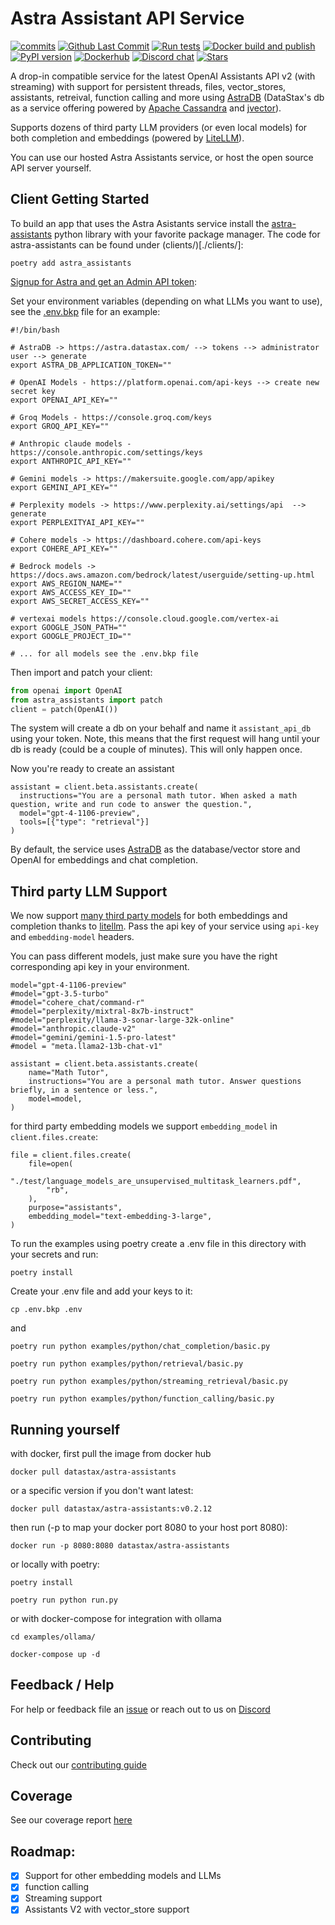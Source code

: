 # Astra Assistant API Service
[![commits](https://img.shields.io/github/commit-activity/m/datastax/astra-assistants-api)](https://github.com/datastax/astra-assistants-api/commits/main)
[![Github Last Commit](https://img.shields.io/github/last-commit/datastax/astra-assistants-api)](https://github.com/datastax/astra-assistants-api/commits/main)
[![Run tests](https://github.com/datastax/astra-assistants-api/actions/workflows/run-tests.yml/badge.svg?branch=main)](https://github.com/datastax/astra-assistants-api/actions/workflows/run-tests.yml)
[![Docker build and publish](https://github.com/datastax/astra-assistants-api/actions/workflows/docker.yml/badge.svg)](https://github.com/datastax/astra-assistants-api/actions/workflows/docker.yml)
[![PyPI version](https://badge.fury.io/py/astra-assistants.svg)](https://badge.fury.io/py/astra-assistants)
[![Dockerhub](https://img.shields.io/static/v1?label=Pull%20from&message=DockerHub&color=blue&logo=Docker&style=flat-square)](https://hub.docker.com/r/datastax/astra-assistants)
[![Discord chat](https://img.shields.io/static/v1?label=Chat%20on&message=Discord&color=blue&logo=Discord&style=flat-square)](https://discord.gg/MEFVXUvsuy)
[![Stars](https://img.shields.io/github/stars/datastax/astra-assistants-api?style=social)](https://github.com/datastax/astra-assistants-api/stargazers)

A drop-in compatible service for the latest OpenAI Assistants API v2 (with streaming) with support for persistent threads, files, vector_stores, assistants, retreival, function calling and more using [AstraDB](https://astra.datastax.com) (DataStax's db as a service offering powered by [Apache Cassandra](https://cassandra.apache.org/_/index.html) and [jvector](https://github.com/jbellis/jvector)).

Supports dozens of third party LLM providers (or even local models) for both completion and embeddings (powered by [LiteLLM](https://github.com/BerriAI/litellm)). 

You can use our hosted Astra Assistants service, or host the open source API server yourself.

## Client Getting Started

To build an app that uses the Astra Asistants service install the [astra-assistants](https://pypi.org/project/astra-assistants/) python library with your favorite package manager. The code for astra-assistants can be found under (clients/)[./clients/]:

```
poetry add astra_assistants
```

[Signup for Astra and get an Admin API token](https://astra.datastax.com/signup):

Set your environment variables (depending on what LLMs you want to use), see the [.env.bkp](./.env.bkp) file for an example:

```
#!/bin/bash

# AstraDB -> https://astra.datastax.com/ --> tokens --> administrator user --> generate
export ASTRA_DB_APPLICATION_TOKEN=""

# OpenAI Models - https://platform.openai.com/api-keys --> create new secret key
export OPENAI_API_KEY=""

# Groq Models - https://console.groq.com/keys
export GROQ_API_KEY=""

# Anthropic claude models - https://console.anthropic.com/settings/keys
export ANTHROPIC_API_KEY=""

# Gemini models -> https://makersuite.google.com/app/apikey
export GEMINI_API_KEY=""

# Perplexity models -> https://www.perplexity.ai/settings/api  --> generate
export PERPLEXITYAI_API_KEY=""

# Cohere models -> https://dashboard.cohere.com/api-keys
export COHERE_API_KEY=""

# Bedrock models -> https://docs.aws.amazon.com/bedrock/latest/userguide/setting-up.html
export AWS_REGION_NAME=""
export AWS_ACCESS_KEY_ID=""
export AWS_SECRET_ACCESS_KEY=""

# vertexai models https://console.cloud.google.com/vertex-ai
export GOOGLE_JSON_PATH=""
export GOOGLE_PROJECT_ID=""

# ... for all models see the .env.bkp file
```

Then import and patch your client:

```python
from openai import OpenAI
from astra_assistants import patch
client = patch(OpenAI())
```
The system will create a db on your behalf and name it `assistant_api_db` using your token. Note, this means that the first request will hang until your db is ready (could be a couple of minutes). This will only happen once.

Now you're ready to create an assistant

```
assistant = client.beta.assistants.create(
  instructions="You are a personal math tutor. When asked a math question, write and run code to answer the question.",
  model="gpt-4-1106-preview",
  tools=[{"type": "retrieval"}]
)
```

By default, the service uses [AstraDB](https://astra.datastax.com/signup) as the database/vector store and OpenAI for embeddings and chat completion.


## Third party LLM Support

We now support [many third party models](https://docs.litellm.ai/docs/providers) for both embeddings and completion thanks to [litellm](https://github.com/BerriAI/litellm). Pass the api key of your service using `api-key` and `embedding-model` headers.

You can pass different models, just make sure you have the right corresponding api key in your environment.

```
model="gpt-4-1106-preview"
#model="gpt-3.5-turbo"
#model="cohere_chat/command-r"
#model="perplexity/mixtral-8x7b-instruct"
#model="perplexity/llama-3-sonar-large-32k-online"
#model="anthropic.claude-v2"
#model="gemini/gemini-1.5-pro-latest"
#model = "meta.llama2-13b-chat-v1"

assistant = client.beta.assistants.create(
    name="Math Tutor",
    instructions="You are a personal math tutor. Answer questions briefly, in a sentence or less.",
    model=model,
)
```

for third party embedding models we support `embedding_model` in `client.files.create`:
```
file = client.files.create(
    file=open(
        "./test/language_models_are_unsupervised_multitask_learners.pdf",
        "rb",
    ),
    purpose="assistants",
    embedding_model="text-embedding-3-large",
)
```

To run the examples using poetry create a .env file in this directory with your secrets and run:

    poetry install

Create your .env file and add your keys to it:

    cp .env.bkp .env

and 

    poetry run python examples/python/chat_completion/basic.py

    poetry run python examples/python/retrieval/basic.py

    poetry run python examples/python/streaming_retrieval/basic.py

    poetry run python examples/python/function_calling/basic.py


## Running yourself

with docker, first pull the image from docker hub

    docker pull datastax/astra-assistants

or a specific version if you don't want latest:

    docker pull datastax/astra-assistants:v0.2.12

then run (-p to map your docker port 8080 to your host port 8080):

    docker run -p 8080:8080 datastax/astra-assistants

or locally with poetry:

    poetry install

    poetry run python run.py

or with docker-compose for integration with ollama

    cd examples/ollama/

    docker-compose up -d




## Feedback / Help
For help or feedback file an [issue](https://github.com/datastax/astra-assistants-api/issues) or reach out to us on [Discord](https://discord.gg/j6vgnRke)

## Contributing

Check out our [contributing guide](./CONTRIBUTING.md)

## Coverage

See our coverage report [here](./coverage.md)

## Roadmap:
 - [X] Support for other embedding models and LLMs
 - [X] function calling
 - [X] Streaming support
 - [X] Assistants V2 with vector_store support
